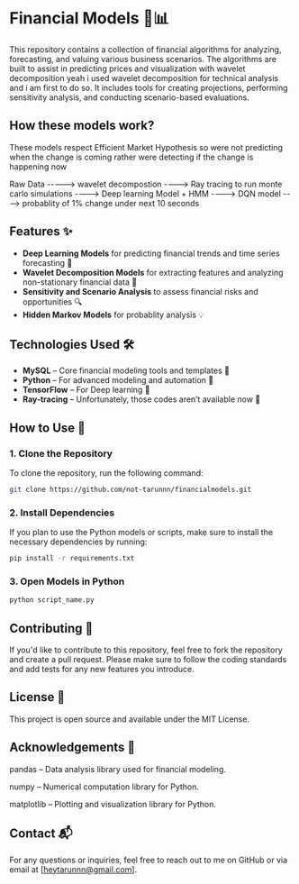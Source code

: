 # Financial Models 💸📊

This repository contains a collection of financial algorithms for analyzing, forecasting, and valuing various business scenarios. The algorithms are built to assist in predicting prices and visualization with wavelet decomposition yeah i used wavelet decomposition for technical analysis and i am first to do so. It includes tools for creating projections, performing sensitivity analysis, and conducting scenario-based evaluations.

## How these models work?
These models respect Efficient Market Hypothesis so were not predicting when the change is coming rather were detecting if the change is happening now 


Raw Data -----> wavelet decompostion ----> Ray tracing to run monte carlo simulations ----> Deep learning Model + HMM ----> DQN model ----> probablity of 1% change under next 10 seconds

## Features ✨

- **Deep Learning Models** for predicting financial trends and time series forecasting 🤖
- **Wavelet Decomposition Models** for extracting features and analyzing non-stationary financial data 🌊
- **Sensitivity and Scenario Analysis** to assess financial risks and opportunities 🔍
- **Hidden Markov Models** for probablity analysis  💡

## Technologies Used 🛠️

- **MySQL** – Core financial modeling tools and templates 💾
- **Python** – For advanced modeling and automation 🐍
- **TensorFlow** – For Deep learning 🤖
- **Ray-tracing** – Unfortunately, those codes aren’t available now 🚧

## How to Use 🚀

### 1. Clone the Repository
To clone the repository, run the following command:
```bash
git clone https://github.com/not-tarunnn/financialmodels.git 
```
### 2. Install Dependencies
If you plan to use the Python models or scripts, make sure to install the necessary dependencies by running:
```bash
pip install -r requirements.txt
```
### 3. Open Models in Python
```bash
python script_name.py
```

## Contributing 🤝

If you'd like to contribute to this repository, feel free to fork the repository and create a pull request. Please make sure to follow the coding standards and add tests for any new features you introduce.

## License 📄

This project is open source and available under the MIT License.

## Acknowledgements 🙏

pandas – Data analysis library used for financial modeling.

numpy – Numerical computation library for Python.

matplotlib – Plotting and visualization library for Python.

## Contact 📬

For any questions or inquiries, feel free to reach out to me on GitHub or via email at [heytarunnn@gmail.com].



